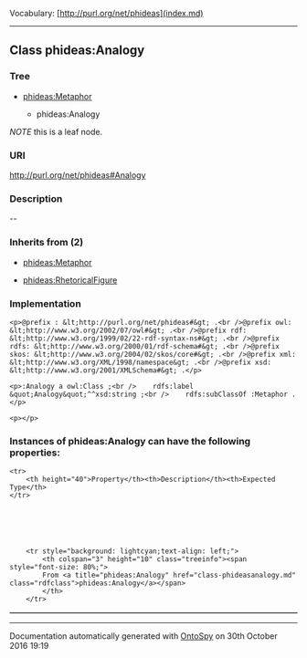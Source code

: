 Vocabulary: [http://purl.org/net/phideas](index.md) 



---	
	




    


## Class phideas:Analogy


### Tree


* [phideas:Metaphor](class-phideasmetaphor.md)

    * phideas:Analogy





*NOTE* this is a leaf node.


### URI
http://purl.org/net/phideas#Analogy

### Description
--



### Inherits from (2)

- [phideas:Metaphor](class-phideasmetaphor.md)

- [phideas:RhetoricalFigure](class-phideasrhetoricalfigure.md)





### Implementation
```
<p>@prefix : &lt;http://purl.org/net/phideas#&gt; .<br />@prefix owl: &lt;http://www.w3.org/2002/07/owl#&gt; .<br />@prefix rdf: &lt;http://www.w3.org/1999/02/22-rdf-syntax-ns#&gt; .<br />@prefix rdfs: &lt;http://www.w3.org/2000/01/rdf-schema#&gt; .<br />@prefix skos: &lt;http://www.w3.org/2004/02/skos/core#&gt; .<br />@prefix xml: &lt;http://www.w3.org/XML/1998/namespace&gt; .<br />@prefix xsd: &lt;http://www.w3.org/2001/XMLSchema#&gt; .</p>

<p>:Analogy a owl:Class ;<br />    rdfs:label &quot;Analogy&quot;^^xsd:string ;<br />    rdfs:subClassOf :Metaphor .</p>

<p></p>
```




### Instances of phideas:Analogy can have the following properties:

<table border="1" cellspacing="3" cellpadding="5" class="classproperties table-hover ">

    <tr>
        <th height="40">Property</th><th>Description</th><th>Expected Type</th>
    </tr>

          

        
            
        
        <tr style="background: lightcyan;text-align: left;">
            <th colspan="3" height="10" class="treeinfo"><span style="font-size: 80%;">
            From <a title="phideas:Analogy" href="class-phideasanalogy.md" class="rdfclass">phideas:Analogy</a></span>
            </th>
        </tr>       

            

        

    

</table>













---

Documentation automatically generated with [OntoSpy](http://ontospy.readthedocs.org/ "Open") on 30th October 2016 19:19
